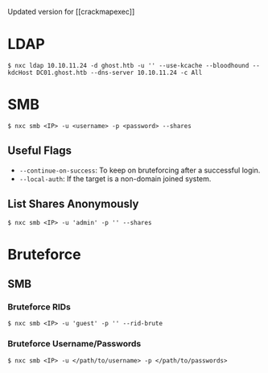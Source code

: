 Updated version for [[crackmapexec]]
# LDAP
``` shell-session
$ nxc ldap 10.10.11.24 -d ghost.htb -u '' --use-kcache --bloodhound --kdcHost DC01.ghost.htb --dns-server 10.10.11.24 -c All
```
# SMB
```shell-session
$ nxc smb <IP> -u <username> -p <password> --shares
```
## Useful Flags
- `--continue-on-success`: To keep on bruteforcing after a successful login.
- `--local-auth`: If the target is a non-domain joined system.
## List Shares Anonymously
```shell-session
$ nxc smb <IP> -u 'admin' -p '' --shares
```

# Bruteforce
## SMB
### Bruteforce RIDs
```shell-session
$ nxc smb <IP> -u 'guest' -p '' --rid-brute
```
### Bruteforce Username/Passwords
```shell-session
$ nxc smb <IP> -u </path/to/username> -p </path/to/passwords>
```